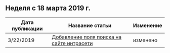 <!-- This file is generated automatically each week. Changes made to this file will be overwritten.-->




## <a name="week-of-march-18-2019"></a>Неделя с 18 марта 2019 г.


| Дата публикации |Название статьи | Изменение |
|------|------------|--------|
| 3/22/2019 | [Добавление поля поиска на сайте интрасети](/MicrosoftSearch/add-a-search-box-to-your-intranet-site) | изменено |
